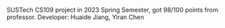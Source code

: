 SUSTech CS109 project in 2023 Spring Semester, got 98/100 points from professor.
Developer: Huaide Jiang, Yiran Chen
